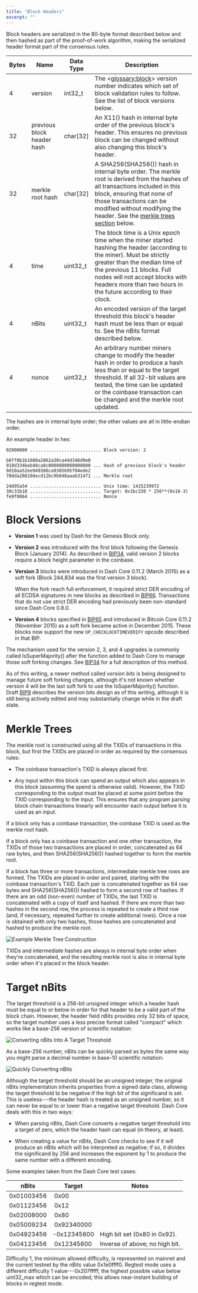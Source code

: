 ```yaml
---
title: "Block Headers"
excerpt: ""
---
```

Block headers are serialized in the 80-byte format described below and then hashed as part of the proof-of-work algorithm, making the serialized header format part of the consensus rules.

| Bytes | Name                | Data Type | Description
|-------|---------------------|-----------|----------------
| 4     | version             |  int32_t  | The <<glossary:block>> version number indicates which set of block validation rules to follow. See the list of block versions below.
| 32    | previous block header hash | char[32]  | An X11() hash in internal byte order of the previous block's header.  This ensures no previous block can be changed without also changing this block's header.
| 32    | merkle root hash    | char[32]  | A SHA256(SHA256()) hash in internal byte order. The merkle root is derived from the hashes of all transactions included in this block, ensuring that none of those transactions can be modified without modifying the header.  See the [merkle trees section](#section-merkle-trees) below.
| 4     | time                | uint32_t  | The block time is a Unix epoch time when the miner started hashing the header (according to the miner).  Must be strictly greater than the median time of the previous 11 blocks.  Full nodes will not accept blocks with headers more than two hours in the future according to their clock.
| 4     | nBits               | uint32_t  | An encoded version of the target threshold this block's header hash must be less than or equal to.  See the nBits format described below.
| 4     | nonce               | uint32_t  | An arbitrary number miners change to modify the header hash in order to produce a hash less than or equal to the target threshold.  If all 32-bit values are tested, the time can be updated or the coinbase transaction can be changed and the merkle root updated.

The hashes are in internal byte order; the other values are all in little-endian order.

An example header in hex:

``` text
02000000 ........................... Block version: 2

b6ff0b1b1680a2862a30ca44d346d9e8
910d334beb48ca0c0000000000000000 ... Hash of previous block's header
9d10aa52ee949386ca9385695f04ede2
70dda20810decd12bc9b048aaab31471 ... Merkle root

24d95a54 ........................... Unix time: 1415239972
30c31b18 ........................... Target: 0x1bc330 * 256**(0x18-3)
fe9f0864 ........................... Nonce
```

# Block Versions

* **Version 1** was used by Dash for the Genesis Block only.

* **Version 2** was introduced with the first block following the Genesis Block (January 2014). As described in [BIP34](https://github.com/bitcoin/bips/blob/master/bip-0034.mediawiki), valid version 2 blocks require a block height parameter in the coinbase.

* **Version 3** blocks were introduced in Dash Core 0.11.2 (March 2015) as a
  soft fork (Block 244,834 was the first version 3 block).

  When the fork reach full enforcement, it required strict DER encoding of all ECDSA signatures in new blocks as described in [BIP66](https://github.com/bitcoin/bips/blob/master/bip-0066.mediawiki). Transactions that do not use strict DER encoding had previously been non-standard since Dash Core 0.8.0.

* **Version 4** blocks specified in [BIP65](https://github.com/bitcoin/bips/blob/master/bip-0065.mediawiki) and introduced in Bitcoin Core 0.11.2 (November 2015) as a soft fork became active in December 2015.  These blocks   now support the new `OP_CHECKLOCKTIMEVERIFY` opcode described in that BIP.

The mechanism used for the version 2, 3, and 4 upgrades is commonly called IsSuperMajority() after the function added to Dash Core to manage those soft forking changes. See [BIP34](https://github.com/bitcoin/bips/blob/master/bip-0034.mediawiki) for a full description of this method.

As of this writing, a newer method called *version bits* is being designed to manage future soft forking changes, although it's not known whether version 4 will be the last soft fork to use the IsSuperMajority() function. Draft [BIP9](https://github.com/bitcoin/bips/blob/master/bip-0009.mediawiki) describes the version bits design as of this writing, although it is still being actively edited and may substantially change while in the draft state.

# Merkle Trees

The merkle root is constructed using all the TXIDs of transactions in this block, but first the TXIDs are placed in order as required by the consensus rules:

* The coinbase transaction's TXID is always placed first.

* Any input within this block can spend an output which also appears in this block (assuming the spend is otherwise valid). However, the TXID corresponding to the output must be placed at some point before the TXID corresponding to the input. This ensures that any program parsing block chain transactions linearly will encounter each output before it is used as an input.

If a block only has a coinbase transaction, the coinbase TXID is used as the merkle root hash.

If a block only has a coinbase transaction and one other transaction, the TXIDs of those two transactions are placed in order, concatenated as 64 raw bytes, and then SHA256(SHA256()) hashed together to form the merkle root.

If a block has three or more transactions, intermediate merkle tree rows are formed. The TXIDs are placed in order and paired, starting with the coinbase transaction's TXID. Each pair is concatenated together as 64 raw bytes and SHA256(SHA256()) hashed to form a second row of hashes. If there are an odd (non-even) number of TXIDs, the last TXID is concatenated with a copy of itself and hashed. If there are more than two hashes in the second row, the process is repeated to create a third row (and, if necessary, repeated further to create additional rows). Once a row is obtained with only two hashes, those hashes are concatenated and hashed to produce the merkle root.

![Example Merkle Tree Construction](https://github.com/dash-docs/dash-docs/raw/master/img/dev/en-merkle-tree-construction.png)

TXIDs and intermediate hashes are always in internal byte order when they're concatenated, and the resulting merkle root is also in internal byte order when it's placed in the block header.

# Target nBits

The target threshold is a 256-bit unsigned integer which a header hash must be equal to or below in order for that header to be a valid part of the block chain. However, the header field *nBits* provides only 32 bits of space, so the target number uses a less precise format called "compact" which works like a base-256 version of scientific notation:

![Converting nBits Into A Target Threshold](https://github.com/dash-docs/dash-docs/raw/master/img/dev/en-nbits-overview.png)

As a base-256 number, nBits can be quickly parsed as bytes the same way you might parse a decimal number in base-10 scientific notation:

![Quickly Converting nBits](https://github.com/dash-docs/dash-docs/raw/master/img/dev/en-nbits-quick-parse.png)

Although the target threshold should be an unsigned integer, the original nBits implementation inherits properties from a signed data class, allowing the target threshold to be negative if the high bit of the significand is set. This is useless---the header hash is treated as an unsigned number, so it can never be equal to or lower than a negative target threshold. Dash Core deals with this in two ways:

* When parsing nBits, Dash Core converts a negative target threshold into a target of zero, which the header hash can equal (in theory, at least).

* When creating a value for nBits, Dash Core checks to see if it will produce an nBits which will be interpreted as negative; if so, it divides the significand by 256 and increases the exponent by 1 to   produce the same number with a different encoding.

Some examples taken from the Dash Core test cases:

| nBits      |  Target          | Notes
|------------|------------------|----------------
| 0x01003456 | &nbsp;0x00       |
| 0x01123456 | &nbsp;0x12       |
| 0x02008000 | &nbsp;0x80       |
| 0x05009234 | &nbsp;0x92340000 |
| 0x04923456 | -0x12345600      | High bit set (0x80 in 0x92).
| 0x04123456 | &nbsp;0x12345600 | Inverse of above; no high bit.

Difficulty 1, the minimum allowed difficulty, is represented on mainnet and the current testnet by the nBits value 0x1e0ffff0. Regtest mode uses a different difficulty 1 value---0x207fffff, the highest possible value below uint32_max which can be encoded; this allows near-instant building of blocks in regtest mode.